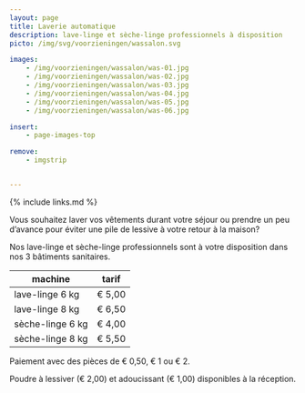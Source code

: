 ```yaml
---
layout: page
title: Laverie automatique
description: lave-linge et sèche-linge professionnels à disposition
picto: /img/svg/voorzieningen/wassalon.svg

images:
    - /img/voorzieningen/wassalon/was-01.jpg
    - /img/voorzieningen/wassalon/was-02.jpg
    - /img/voorzieningen/wassalon/was-03.jpg
    - /img/voorzieningen/wassalon/was-04.jpg
    - /img/voorzieningen/wassalon/was-05.jpg
    - /img/voorzieningen/wassalon/was-06.jpg

insert:
    - page-images-top

remove:
    - imgstrip


---
```

{% include links.md %}

Vous souhaitez laver vos vêtements durant votre séjour ou prendre un peu d’avance pour éviter une pile de lessive à votre retour à la maison?

Nos lave-linge et sèche-linge professionnels sont à votre disposition dans nos 3 bâtiments sanitaires.


| machine                  | tarif  |
|--------------------------|:------:|
| lave-linge 6 kg          | € 5,00 |
| lave-linge 8 kg          | € 6,50 |
| sèche-linge 6 kg         | € 4,00 |
| sèche-linge 8 kg         | € 5,50 |


Paiement avec des pièces de € 0,50, € 1  ou € 2.

Poudre à lessiver (€ 2,00) et adoucissant (€ 1,00) disponibles à la réception.
